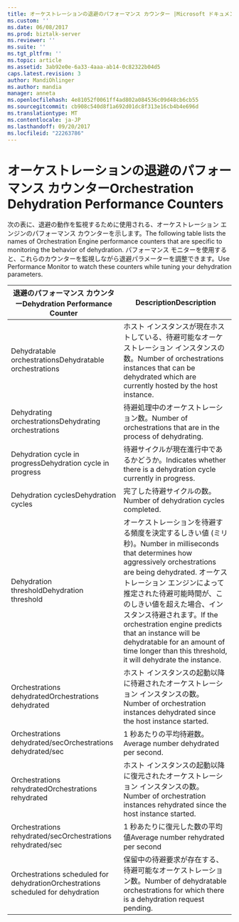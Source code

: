 ```yaml
---
title: オーケストレーションの退避のパフォーマンス カウンター |Microsoft ドキュメント
ms.custom: ''
ms.date: 06/08/2017
ms.prod: biztalk-server
ms.reviewer: ''
ms.suite: ''
ms.tgt_pltfrm: ''
ms.topic: article
ms.assetid: 3ab92e0e-6a33-4aaa-ab14-0c82322b04d5
caps.latest.revision: 3
author: MandiOhlinger
ms.author: mandia
manager: anneta
ms.openlocfilehash: 4e81052f0061ff4ad802a084536c09d48cb6cb55
ms.sourcegitcommit: cb908c540d8f1a692d01dc8f313e16cb4b4e696d
ms.translationtype: MT
ms.contentlocale: ja-JP
ms.lasthandoff: 09/20/2017
ms.locfileid: "22263786"
---
```

# <a name="orchestration-dehydration-performance-counters"></a><span data-ttu-id="ad447-102">オーケストレーションの退避のパフォーマンス カウンター</span><span class="sxs-lookup"><span data-stu-id="ad447-102">Orchestration Dehydration Performance Counters</span></span>
<span data-ttu-id="ad447-103">次の表に、退避の動作を監視するために使用される、オーケストレーション エンジンのパフォーマンス カウンターを示します。</span><span class="sxs-lookup"><span data-stu-id="ad447-103">The following table lists the names of Orchestration Engine performance counters that are specific to monitoring the behavior of dehydration.</span></span> <span data-ttu-id="ad447-104">パフォーマンス モニターを使用すると、これらのカウンターを監視しながら退避パラメーターを調整できます。</span><span class="sxs-lookup"><span data-stu-id="ad447-104">Use Performance Monitor to watch these counters while tuning your dehydration parameters.</span></span>  
  
|<span data-ttu-id="ad447-105">退避のパフォーマンス カウンター</span><span class="sxs-lookup"><span data-stu-id="ad447-105">Dehydration Performance Counter</span></span>|<span data-ttu-id="ad447-106">Description</span><span class="sxs-lookup"><span data-stu-id="ad447-106">Description</span></span>|  
|-------------------------------------|-----------------|  
|<span data-ttu-id="ad447-107">Dehydratable orchestrations</span><span class="sxs-lookup"><span data-stu-id="ad447-107">Dehydratable orchestrations</span></span>|<span data-ttu-id="ad447-108">ホスト インスタンスが現在ホストしている、待避可能なオーケストレーション インスタンスの数。</span><span class="sxs-lookup"><span data-stu-id="ad447-108">Number of orchestrations instances that can be dehydrated which are currently hosted by the host instance.</span></span>|  
|<span data-ttu-id="ad447-109">Dehydrating orchestrations</span><span class="sxs-lookup"><span data-stu-id="ad447-109">Dehydrating orchestrations</span></span>|<span data-ttu-id="ad447-110">待避処理中のオーケストレーション数。</span><span class="sxs-lookup"><span data-stu-id="ad447-110">Number of orchestrations that are in the process of dehydrating.</span></span>|  
|<span data-ttu-id="ad447-111">Dehydration cycle in progress</span><span class="sxs-lookup"><span data-stu-id="ad447-111">Dehydration cycle in progress</span></span>|<span data-ttu-id="ad447-112">待避サイクルが現在進行中であるかどうか。</span><span class="sxs-lookup"><span data-stu-id="ad447-112">Indicates whether there is a dehydration cycle currently in progress.</span></span>|  
|<span data-ttu-id="ad447-113">Dehydration cycles</span><span class="sxs-lookup"><span data-stu-id="ad447-113">Dehydration cycles</span></span>|<span data-ttu-id="ad447-114">完了した待避サイクルの数。</span><span class="sxs-lookup"><span data-stu-id="ad447-114">Number of dehydration cycles completed.</span></span>|  
|<span data-ttu-id="ad447-115">Dehydration threshold</span><span class="sxs-lookup"><span data-stu-id="ad447-115">Dehydration threshold</span></span>|<span data-ttu-id="ad447-116">オーケストレーションを待避する頻度を決定するしきい値 (ミリ秒)。</span><span class="sxs-lookup"><span data-stu-id="ad447-116">Number in milliseconds that determines how aggressively orchestrations are being dehydrated.</span></span> <span data-ttu-id="ad447-117">オーケストレーション エンジンによって推定された待避可能時間が、このしきい値を超えた場合、インスタンス待避されます。</span><span class="sxs-lookup"><span data-stu-id="ad447-117">If the orchestration engine predicts that an instance will be dehydratable for an amount of time longer than this threshold, it will dehydrate the instance.</span></span>|  
|<span data-ttu-id="ad447-118">Orchestrations dehydrated</span><span class="sxs-lookup"><span data-stu-id="ad447-118">Orchestrations dehydrated</span></span>|<span data-ttu-id="ad447-119">ホスト インスタンスの起動以降に待避されたオーケストレーション インスタンスの数。</span><span class="sxs-lookup"><span data-stu-id="ad447-119">Number of orchestration instances dehydrated since the host instance started.</span></span>|  
|<span data-ttu-id="ad447-120">Orchestrations dehydrated/sec</span><span class="sxs-lookup"><span data-stu-id="ad447-120">Orchestrations dehydrated/sec</span></span>|<span data-ttu-id="ad447-121">1 秒あたりの平均待避数。</span><span class="sxs-lookup"><span data-stu-id="ad447-121">Average number dehydrated per second.</span></span>|  
|<span data-ttu-id="ad447-122">Orchestrations rehydrated</span><span class="sxs-lookup"><span data-stu-id="ad447-122">Orchestrations rehydrated</span></span>|<span data-ttu-id="ad447-123">ホスト インスタンスの起動以降に復元されたオーケストレーション インスタンスの数。</span><span class="sxs-lookup"><span data-stu-id="ad447-123">Number of orchestration instances rehydrated since the host instance started.</span></span>|  
|<span data-ttu-id="ad447-124">Orchestrations rehydrated/sec</span><span class="sxs-lookup"><span data-stu-id="ad447-124">Orchestrations rehydrated/sec</span></span>|<span data-ttu-id="ad447-125">1 秒あたりに復元した数の平均値</span><span class="sxs-lookup"><span data-stu-id="ad447-125">Average number rehydrated per second</span></span>|  
|<span data-ttu-id="ad447-126">Orchestrations scheduled for dehydration</span><span class="sxs-lookup"><span data-stu-id="ad447-126">Orchestrations scheduled for dehydration</span></span>|<span data-ttu-id="ad447-127">保留中の待避要求が存在する、待避可能なオーケストレーション数。</span><span class="sxs-lookup"><span data-stu-id="ad447-127">Number of dehydratable orchestrations for which there is a dehydration request pending.</span></span>|